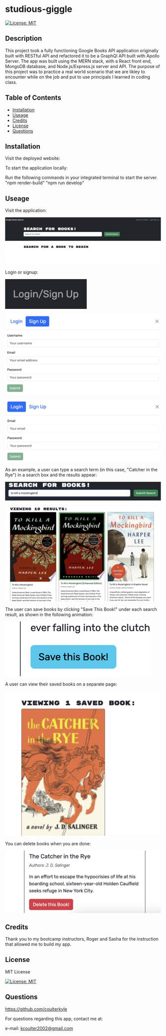 # studious-giggle

[![License: MIT](https://img.shields.io/badge/License-MIT-yellow.svg)](https://opensource.org/licenses/MIT)

## Description

This project took a fully functioning Google Books API application originally built with RESTful API and refactored it to be a GraphQl API built with Apollo Server. The app was built using the MERN stack, with a React front end, MongoDB database, and Node.js/Express.js server and API. The purpose of this project was to practice a real world scenario that we are likley to encounter while on the job and put to use principals I learned in coding class. 

## Table of Contents

- [Installation](#Installation)
- [Useage](#Useage)
- [Credits](#Credits)
- [License](#License)
- [Questions](#Questions)


## Installation

Visit the deployed website:

To start the application locally:

Run the following commands in your integrated terminal to start the server.
"npm render-build"
"npm run develop"


## Useage

Visit the application:

![hompage](/client/src/assets/screenshots/homescreen.png)

Login or signup:

![login-signup](/client/src/assets/screenshots/login-signup.png)

![sign-up](/client/src/assets/screenshots/signup.png)

![login](/client/src/assets/screenshots/login.png)

As an example, a user can type a search term (in this case, "Catcher in the Rye") in a search box and the results appear:

![search](/client/src/assets/screenshots/searchbar.png)

![search-results](/client/src/assets/screenshots/search-results.png)

The user can save books by clicking "Save This Book!" under each search result, as shown in the following animation:

![save-this-book](/client/src/assets/screenshots/save-this-book.png)

A user can view their saved books on a separate page:

![view-saved-books](/client/src/assets/screenshots/saved-book.png)

You can delete books when you are done:

![delete](/client/src/assets/screenshots/delete-book.png)


## Credits

Thank you to my bootcamp instructors, Roger and Sasha for the instruction that allowed me to build my app.



## License

MIT License

[![License: MIT](https://img.shields.io/badge/License-MIT-yellow.svg)](https://opensource.org/licenses/MIT)


## Questions

https://github.com/coulterkyle

For questions regarding this app, contact me at:

e-mail: kcoulter2002@gmail.com